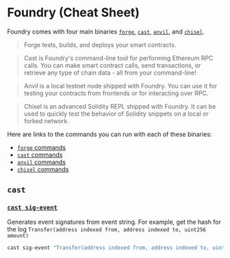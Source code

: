 # Foundry (Cheat Sheet)

Foundry comes with four main binaries [`forge`](https://book.getfoundry.sh/forge), 
[`cast`](https://book.getfoundry.sh/cast), [`anvil`](https://book.getfoundry.sh/anvil), 
and [`chisel`](https://book.getfoundry.sh/chisel).

> Forge tests, builds, and deploys your smart contracts.

> Cast is Foundry's command-line tool for performing Ethereum RPC calls. You can make smart 
> contract calls, send transactions, or retrieve any type of chain data - all from your 
> command-line!

> Anvil is a local testnet node shipped with Foundry. You can use it for testing your 
> contracts from frontends or for interacting over RPC.

> Chisel is an advanced Solidity REPL shipped with Foundry. It can be used to quickly test 
> the behavior of Solidity snippets on a local or forked network.

Here are links to the commands you can run with each of these binaries:

-   [`forge` commands](https://book.getfoundry.sh/reference/forge/) 
-   [`cast` commands](https://book.getfoundry.sh/reference/cast/)
-   [`anvil` commands](https://book.getfoundry.sh/reference/anvil/)
-   [`chisel` commands](https://book.getfoundry.sh/reference/chisel/)

## `cast`

### [`cast sig-event`](https://book.getfoundry.sh/reference/cast/cast-sig-event#cast-sig-event)

Generates event signatures from event string.
For example, get the hash for the log 
`Transfer(address indexed from, address indexed to, uint256 amount)`

```sh
cast sig-event "Transfer(address indexed from, address indexed to, uint256 amount)"
```